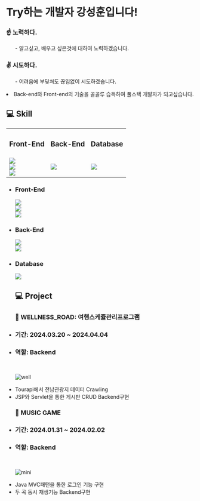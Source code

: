 # Try하는 개발자 강성훈입니다!
  ### ☝️ 노력하다.
  <ol>- 알고싶고, 배우고 싶은것에 대하여 노력하겠습니다. </ol>
  <h3>✌️ 시도하다.</h3>
  <ol>- 어려움에 부딪쳐도 끊임없이 시도하겠습니다. </ol>
  <li>Back-end와 Front-end의 기술을 골골루 습득하여 풀스택 개발자가 되고싶습니다.</li>
  
## 💻 Skill
<table>
  <th><h3>Front-End</h3></th>
  <th><h3>Back-End</h3></th>
  <th><h3>Database</h3></th>
  <tr>
    <td>
        <img src="https://img.shields.io/badge/HTML5-E34F26?style=for-the-badge&logo=HTML5&logoColor=white"/><br>
        <img src="https://img.shields.io/badge/CSS3-1572B6?style=for-the-badge&logo=CSS3&logoColor=white"/> <br>
        <img src="https://img.shields.io/badge/JavaScript-F7DF1E?style=for-the-badge&logo=JavaScript&logoColor=white"/>    
    </td>
    <td><img src="https://img.shields.io/badge/Java-007396?style=for-the-badge&logo=java&logoColor=white"/></td>
    <td><img src="https://img.shields.io/badge/Oracle 11g-F80000?style=for-the-badge&logo=Oracle&logoColor=white"/></td>
  </tr>
</table>

<ul>
  <li> <h3>Front-End</h3> </li>
    <img src="https://img.shields.io/badge/HTML5-E34F26?style=for-the-badge&logo=HTML5&logoColor=white"/> <br>
    <img src="https://img.shields.io/badge/CSS3-1572B6?style=for-the-badge&logo=CSS3&logoColor=white"/> <br>
    <img src="https://img.shields.io/badge/JavaScript-F7DF1E?style=for-the-badge&logo=JavaScript&logoColor=white"/> <br>
  <li> <h3>Back-End</h3> </li>
    <img src="https://img.shields.io/badge/Java-007396?style=for-the-badge&logo=java&logoColor=white"/> <br>
    <img src="https://img.shields.io/badge/Eclipse-2C2255?style=for-the-badge&logo=Eclipse&logoColor=white"/>  <br>
  <li> <h3>Database</h3> </li>
    <img src="https://img.shields.io/badge/Oracle 11g-F80000?style=for-the-badge&logo=Oracle&logoColor=white"/>

## 💻 Project

  <h3>🚌 WELLNESS_ROAD: 여행스케쥴관리프로그램 </h3>
  <li> <h3>기간: 2024.03.20 ~ 2024.04.04 </h3> </li>
  <li> <h3>역할: Backend </h3> </li><br>

  ![well](https://github.com/tjdgns369/tjdgns369/assets/157602770/bc2f4356-2463-487b-981d-6d39562cccac)
   <li>Tourapi에서 전남관광지 데이터 Crawling</li>
   <li>JSP와 Servlet을 통한 게시판 CRUD Backend구현</li>

  <h3> 🎵 MUSIC GAME </h3>
  <li> <h3> 기간: 2024.01.31 ~ 2024.02.02 </h3> </li>
  <li> <h3> 역할: Backend </h3> </li><br>
  
  ![mini](https://github.com/tjdgns369/tjdgns369/assets/157602770/46c31e75-ee12-4df7-80a8-73d13bd018b8)
   <li>Java MVC패턴을 통한 로그인 기능 구현</li>
   <li>두 곡 동시 재생기능 Backend구현</li>

